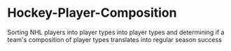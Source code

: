 # Hockey-Player-Composition
Sorting NHL players into player types into player types and determining if a team's composition of player types translates into regular season success
